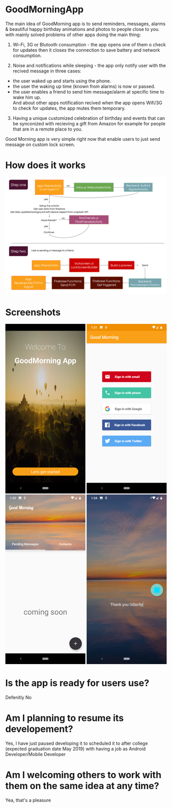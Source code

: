 # GoodMorningApp
The main idea of GoodMorning app is to send reminders, messages, alarms & beautiful happy birthday animations and photos to people close to you. with mainly solved problems of other apps doing the main thing:

1. Wi-Fi, 3G or Blutooth consumption - the app opens one of them o check for updates then it closes the connection to save battery and network consumption.

2. Noise and notifications while sleeping - the app only notify user with the recived message in three cases:
- the user waked up and starts using the phone.
- the user the waking up time (known from alarms) is now or passed.
- the user enables a friend to send him message/alarm at specific time to wake him up.  
And about other apps notification recived when the app opens Wifi/3G to check for updates, the app mutes them temporary. 

3. Having a unique customized celebration of birthday and events that can be synconized with recieving a gift from Amazon for example for people that are in a remote place to you.


Good Morning app is very simple right now that enable users to just send message on custom lock screen.

# How does it works
<img src="/photos/GoodMorningApp%20-%20How%20does%20it%20works.png">

# Screenshots
<img src="/photos/Screenshot%201.png" width="250">  <img src="/photos/Screenshot%202.png" width="250">  <img src="/photos/Screenshot%203.png" width="250">  <img src="/photos/Screenshot%204.png" width="250">

# Is the app is ready for users use?
Defenitly No

# Am I planning to resume its developement?
Yes, I have just paused developing it to scheduled it to after college (expected graduation date May 2019) with having a job as Android Developer/Mobile Developer

# Am I welcoming others to work with them on the same idea at any time?
Yea, that's a pleasure

